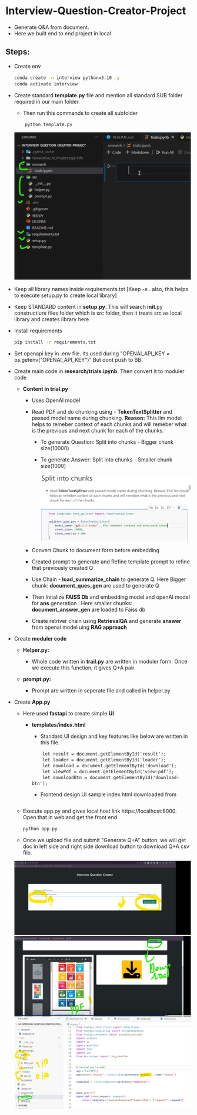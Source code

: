 # Interview-Question-Creator-Project

- Generate Q&A from document.
- Here we built end to end project in local

## Steps:

- Create env

  ```bash
  conda create -n interview python=3.10 -y
  conda activate interview
  ```

- Create standard **template.py** file and mention all standard SUB folder required in our main folder.

  - Then run this commands to create all subfolder

  ```bash
      python template.py
  ```

  ![plot](./images/standars_folder_1.png)

- Keep all library names inside requirements.txt [Keep -e . also, this helps to execute setup.py to create local library]
- Keep STANDARD content in **setup.py**. This will search **init**.py constructiure files folder which is src folder, then it treats src as local library and creates library here

- Install requirements

  ```bash
  pip install -r requirements.txt
  ```

- Set openapi key in .env file. Its used during "OPENAI_API_KEY = os.getenv("OPENAI_API_KEY")" But dont push to BB.

- Create main code in **research/trials.ipynb**. Then convert it to moduler code

  - **Content in trial.py**

    - Uses OpenAI model
    - Read PDF and do chunking using - **TokenTextSplitter** and passed model name during chunking. **Reason:** This llm model helps to remeber context of each chunks and will remeber what is the previous and next chunk for each of the chunks.

      - To generate Question: Split into chunks - Bigger chunk size(10000)
      - To generate Answer: Split into chunks - Smaller chunk size(1000)

        ![plot](./images/Token_text_splitter_2.png)

    - Convert Chunk to document form before embedding
    - Created prompt to generate and Refine template prompt to refine that previously created Q
    - Use Chain - **load_summarize_chain** to generate Q. Here Bigger chunk: **document_ques_gen** are used to generate Q
    - Then Initalize **FAISS Db** and embedding model and openAI model for **ans** generation . Here smaller chunks: **document_answer_gen** are loaded to Faiss db
    - Create retriver chain using **RetrievalQA** and generate **answer** from openai model uing **RAG approach**

- Create **moduler code**

  - **Helper.py:**

    - Whole code written in **trail.py** are written in moduler form. Once we execute this function, it gives Q+A pair

  - **prompt.py:**
    - Prompt are written in seperate file and called in helper.py

- Create **App.py**

  - Here used **fastapi** to create simple **UI**

    - **templates/index.html**

      - Standard UI design and key features like below are written in this file.

      ```
          let result = document.getElementById('result');
          let loader = document.getElementById('loader');
          let download = document.getElementById('download');
          let viewPdf = document.getElementById('view-pdf');
          let downloadBtn = document.getElementById('download-btn');
      ```

      - Frontend design UI sample index.html downloaded from

        ```https://getbootstrap.com/docs/4.0/examples/

        ```

  - Execute app.py and gives local host link https://localhost:8000. Open that in web and get the front end
    ```bash
    python app.py
    ```
  - Once we upload file and submit "Generate Q+A" button, we will get doc in left side and right side download button to download Q+A csv file.

  ![plot](./images/Fast_api_UI_3.png)
  ![plot](./images/Fast_api_result_download_5.png)
  ![plot](./images/Fast_api_result_location_4.png)
